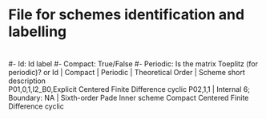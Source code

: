 #
# File for schemes identification and labelling  
#
#- Id: Id label
#-  Compact: True/False
#-  Periodic: Is the matrix Toeplitz (for periodic)? or 
Id    |  Compact  |  Periodic  |  Theoretical Order           |   Scheme short description      
P01,0,1,I2_B0,Explicit Centered Finite Difference cyclic
P02,1,1      |  Internal 6; Boundary: NA    | Sixth-order Pade Inner scheme Compact Centered Finite Difference cyclic   
